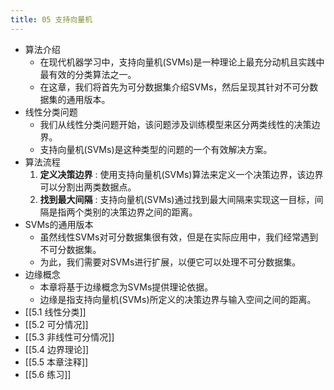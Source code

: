 ```yaml
---
title: 05 支持向量机
---
```

- 算法介绍
	- 在现代机器学习中，支持向量机(SVMs)是一种理论上最充分动机且实践中最有效的分类算法之一。
	- 在这章，我们将首先为可分数据集介绍SVMs，然后呈现其针对不可分数据集的通用版本。
- 线性分类问题
	- 我们从线性分类问题开始，该问题涉及训练模型来区分两类线性的决策边界。
	- 支持向量机(SVMs)是这种类型的问题的一个有效解决方案。
- 算法流程
	1. **定义决策边界** : 使用支持向量机(SVMs)算法来定义一个决策边界，该边界可以分割出两类数据点。
	2. **找到最大间隔** : 支持向量机(SVMs)通过找到最大间隔来实现这一目标，间隔是指两个类别的决策边界之间的距离。
- SVMs的通用版本
	- 虽然线性SVMs对可分数据集很有效，但是在实际应用中，我们经常遇到不可分数据集。
	- 为此，我们需要对SVMs进行扩展，以便它可以处理不可分数据集。
- 边缘概念
	- 本章将基于边缘概念为SVMs提供理论依据。
	- 边缘是指支持向量机(SVMs)所定义的决策边界与输入空间之间的距离。
- [[5.1 线性分类]]
- [[5.2 可分情况]]
- [[5.3 非线性可分情况]]
- [[5.4 边界理论]]
- [[5.5 本章注释]]
- [[5.6 练习]]